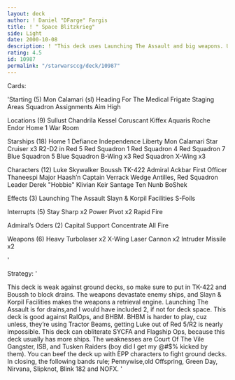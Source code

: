 ```yaml
---
layout: deck
author: ! Daniel "DFarge" Fargis
title: ! " Space Blitzkrieg"
side: Light
date: 2000-10-08
description: ! "This deck uses Launching The Assault and big weapons. Undercover spies prevent ground drains. Just sit back and watch the smoldering wrecks of Star Destroyers"
rating: 4.5
id: 10987
permalink: "/starwarsccg/deck/10987"
---
```

Cards: 

'Starting (5)
Mon Calamari (sl)
Heading For The Medical Frigate
Staging Areas
Squadron Assignments
Aim High

Locations (9)
Sullust
Chandrila
Kessel
Coruscant
Kiffex
Aquaris
Roche
Endor
Home 1 War Room

Starships (18)
Home 1
Defiance
Independence
Liberty
Mon Calamari Star Cruiser x3
R2-D2 in Red 5
Red Squadron 1
Red Squadron 4
Red Squadron 7
Blue Squadron 5
Blue Squadron B-Wing x3
Red Squadron X-Wing x3

Characters (12)
Luke Skywalker
Boussh
TK-422
Admiral Ackbar
First Officer Thaneespi
Major Haash’n
Captain Verrack
Wedge Antilles, Red Squadron Leader
Derek "Hobbie" Klivian
Keir Santage
Ten Nunb
BoShek

Effects (3)
Launching The Assault
Slayn & Korpil Facilities
S-Foils

Interrupts (5)
Stay Sharp x2
Power Pivot x2
Rapid Fire

Admiral’s Oders (2)
Capital Support
Concentrate All Fire

Weapons (6)
Heavy Turbolaser x2
X-Wing Laser Cannon x2
Intruder Missile x2

'

Strategy: '

This deck is weak against ground decks, so make sure to put in TK-422 and Boussh to block drains. The weapons devastate enemy ships, and Slayn & Korpil Facilities makes the weapons a retrieval engine. Launching The Assault is for drains,and I would have included 2, if not for deck space. This deck is good against RalOps, and BHBM. BHBM is harder to play, cuz unless, they’re using Tractor Beams, getting Luke out of Red 5/R2 is nearly impossible. This deck can obliterate SYCFA and Flagship Ops, because this deck usually has more ships. The weaknesses are Court Of The Vile Gangster, ISB, and Tusken Raiders (boy did I get my @#$% kicked by them). You can beef the deck up with EPP characters to fight ground decks. In closing, the following bands rule; Pennywise,old Offspring, Green Day, Nirvana, Slipknot, Blink 182 and NOFX.  '
